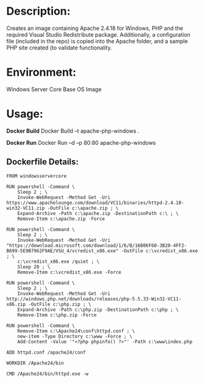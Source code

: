 # Description:

Creates an image containing Apache 2.4.18 for Windows, PHP and the required Visual Studio Redistribute package. Additionally, a configuration file (included in the repo) is copied into the Apache folder, and a sample PHP site created (to validate functionality.

# Environment:

Windows Server Core Base OS Image

# Usage:

**Docker Build**
Docker Build –t apache-php-windows .

**Docker Run** 
Docker Run –d –p 80:80 apache-php-windows

## Dockerfile Details:
```
FROM windowsservercore

RUN powershell -Command \
	Sleep 2 ; \
	Invoke-WebRequest -Method Get -Uri https://www.apachelounge.com/download/VC11/binaries/httpd-2.4.18-win32-VC11.zip -OutFile c:\apache.zip ; \
	Expand-Archive -Path c:\apache.zip -DestinationPath c:\ ; \
	Remove-Item c:\apache.zip -Force

RUN powershell -Command \
	Sleep 2 ; \
	Invoke-WebRequest -Method Get -Uri "https://download.microsoft.com/download/1/6/B/16B06F60-3B20-4FF2-B699-5E9B7962F9AE/VSU_4/vcredist_x86.exe" -OutFile c:\vcredist_x86.exe ; \
	c:\vcredist_x86.exe /quiet ; \
	Sleep 20 ; \
	Remove-Item c:\vcredist_x86.exe -Force

RUN powershell -Command \
	Sleep 2 ; \
	Invoke-WebRequest -Method Get -Uri http://windows.php.net/downloads/releases/php-5.5.33-Win32-VC11-x86.zip -OutFile c:\php.zip ; \
	Expand-Archive -Path c:\php.zip -DestinationPath c:\php ; \
	Remove-Item c:\php.zip -Force

RUN powershell -Command \
	Remove-Item c:\Apache24\conf\httpd.conf ; \
	new-item -Type Directory c:\www -Force ; \
	Add-Content -Value '"<?php phpinfo() ?>"' -Path c:\www\index.php

ADD httpd.conf /apache24/conf

WORKDIR /Apache24/bin

CMD /Apache24/bin/httpd.exe -w
```


